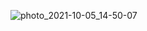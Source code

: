 ![photo_2021-10-05_14-50-07](https://user-images.githubusercontent.com/82677661/136017182-818689c3-a56b-42d7-b8ce-98b4e543ad84.jpg)
